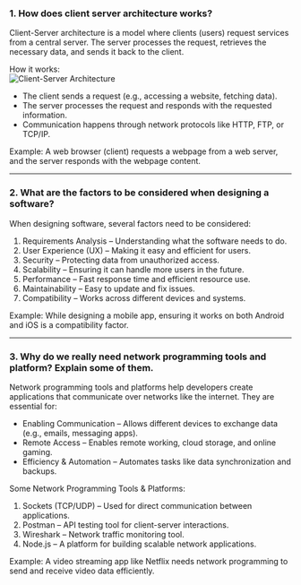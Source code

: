 ### 1. How does client server architecture works?

Client-Server architecture is a model where clients (users) request services from a central server. The server processes the request, retrieves the necessary data, and sends it back to the client.

How it works:  
![Client-Server Architecture](https://onlinenotesnepal.com/storage/images/mnfGHJsSJvcEADzmlWtbpgw2jYXNrq9i3BbAO4QE.png)

- The client sends a request (e.g., accessing a website, fetching data).  
- The server processes the request and responds with the requested information.  
- Communication happens through network protocols like HTTP, FTP, or TCP/IP.

Example: A web browser (client) requests a webpage from a web server, and the server responds with the webpage content.

---

### 2. What are the factors to be considered when designing a software?

When designing software, several factors need to be considered:

1. Requirements Analysis – Understanding what the software needs to do.  
2. User Experience (UX) – Making it easy and efficient for users.  
3. Security – Protecting data from unauthorized access.  
4. Scalability – Ensuring it can handle more users in the future.  
5. Performance – Fast response time and efficient resource use.  
6. Maintainability – Easy to update and fix issues.  
7. Compatibility – Works across different devices and systems.

Example: While designing a mobile app, ensuring it works on both Android and iOS is a compatibility factor.

---
### 3. Why do we really need network programming tools and platform? Explain some of them.

Network programming tools and platforms help developers create applications that communicate over networks like the internet. They are essential for:

- Enabling Communication – Allows different devices to exchange data (e.g., emails, messaging apps).  
- Remote Access – Enables remote working, cloud storage, and online gaming.  
- Efficiency & Automation – Automates tasks like data synchronization and backups.

Some Network Programming Tools & Platforms:  
1. Sockets (TCP/UDP) – Used for direct communication between applications.  
2. Postman – API testing tool for client-server interactions.  
3. Wireshark – Network traffic monitoring tool.  
4. Node.js – A platform for building scalable network applications.

Example: A video streaming app like Netflix needs network programming to send and receive video data efficiently.
